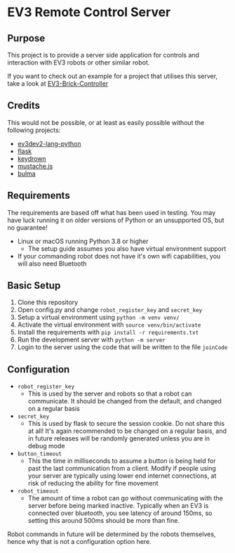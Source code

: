 # EV3 Remote Control Server

## Purpose

This project is to provide a server side application for controls and interaction with EV3 robots or other similar robot.

If you want to check out an example for a project that utilises this server, take a look at [EV3-Brick-Controller](https://github.com/valknight/EV3-brick-controller)

## Credits

This would not be possible, or at least as easily possible without the following projects:

- [ev3dev2-lang-python](https://github.com/ev3dev/ev3dev-lang-python)
- [flask](https://flask.palletsprojects.com/)
- [keydrown](https://jeremyckahn.github.io/keydrown/)
- [mustache.js](https://github.com/janl/mustache.js/)
- [bulma](https://bulma.io)

## Requirements
The requirements are based off what has been used in testing. You may have luck running it on older versions of Python or an unsupported OS, but no guarantee!

- Linux or macOS running Python 3.8 or higher
    - The setup guide assumes you also have virtual environment support
- If your commanding robot does not have it's own wifi capabilities, you will also need Bluetooth

## Basic Setup

1. Clone this repository
2. Open config.py and change `robot_register_key` and `secret_key`
3. Setup a virtual environment using `python -m venv venv/`
4. Activate the virtual environment with `source venv/bin/activate`
5. Install the requirements with `pip install -r requirements.txt`
6. Run the development server with `python -m server`
7. Login to the server using the code that will be written to the file `joinCode`

## Configuration

- `robot_register_key`
    - This is used by the server and robots so that a robot can communicate. It should be changed from the default, and changed on a regular basis 
- `secret_key`
    - This is used by flask to secure the session cookie. Do not share this at all! It's again recommended to be changed on a regular basis, and in future releases will be randomly generated unless you are in debug mode
- `button_timeout`
    - This the time in milliseconds to assume a button is being held for past the last communication from a client. Modify if people using your server are typically using lower end internet connections, at risk of reducing the ability for fine movement
- `robot_timeout`
    - The amount of time a robot can go without communicating with the server before being marked inactive. Typically when an EV3 is connected over bluetooth, you see latency of around 150ms, so setting this around 500ms should be more than fine.

Robot commands in future will be determined by the robots themselves, hence why that is not a configuration option here.